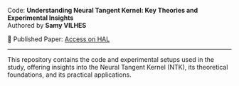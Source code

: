 Code: **Understanding Neural Tangent Kernel: Key Theories and Experimental Insights**  
Authored by **Samy VILHES**  

📄 Published Paper: [Access on HAL](https://normandie-univ.hal.science/hal-04784111)

---
This repository contains the code and experimental setups used in the study, offering insights into the Neural Tangent Kernel (NTK), its theoretical foundations, and its practical applications.